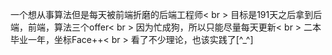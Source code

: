 一个想从事算法但是每天被前端折磨的后端工程师< br >
目标是191天之后拿到后端，前端，算法三个offer< br >
因为忙成狗，所以只能尽量每天更新< br >
二本毕业一年，坐标Face++< br >
看了不少理论，也该实践了[^_^]
